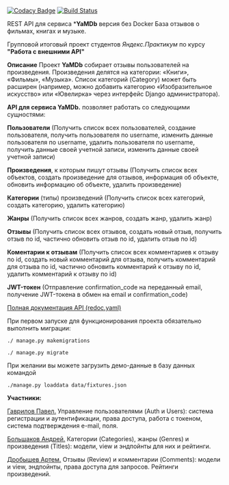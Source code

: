 [![Codacy Badge](https://api.codacy.com/project/badge/Grade/be2c7b20c1f54cd8beafaf3330dc4e59)](https://app.codacy.com/gh/BolshakovAndrey/api_yamdb?utm_source=github.com&utm_medium=referral&utm_content=BolshakovAndrey/api_yamdb&utm_campaign=Badge_Grade_Settings)
[![Build Status](https://travis-ci.com/BolshakovAndrey/api_yamdb.svg?branch=master)](https://travis-ci.com/BolshakovAndrey/api_yamdb)

REST API для сервиса ***YaMDb** версия без Docker
База отзывов о фильмах, книгах и музыке. 

Групповой итоговый проект студентов _Яндекс.Практикум_ по курсу **"Работа с внешними API"**

**Описание**
Проект **YaMDb** собирает отзывы пользователей на произведения. 
Произведения делятся на категории: «Книги», «Фильмы», «Музыка». 
Список категорий (Category) может быть расширен (например, можно добавить категорию 
«Изобразительное искусство» или «Ювелирка» через интерфейс Django администратора).

**API для сервиса YaMDb.** позволяет работать со следующими сущностями:

**Пользователи** (Получить список всех пользователей, создание пользователя, получить пользователя по username, изменить данные пользователя по username, удалить пользователя по username, получить данные своей учетной записи, изменить данные своей учетной записи)

**Произведения**, к которым пишут отзывы (Получить список всех объектов, создать произведение для отзывов, информация об объекте, обновить информацию об объекте, удалить произведение)

**Категории** (типы) произведений (Получить список всех категорий, создать категорию, удалить категорию)

**Жанры** (Получить список всех жанров, создать жанр, удалить жанр)

**Отзывы** (Получить список всех отзывов, создать новый отзыв, получить отзыв по id, частично обновить отзыв по id, удалить отзыв по id)

**Коментарии к отзывам** (Получить список всех комментариев к отзыву по id, создать новый комментарий для отзыва, получить комментарий для отзыва по id, частично обновить комментарий к отзыву по id, удалить комментарий к отзыву по id)

**JWT-токен** (Отправление confirmation_code на переданный email, получение JWT-токена в обмен на email и confirmation_code)

[Полная документация API (redoc.yaml)](https://github.com/BolshakovAndrey/api_yamdb/blob/master/static/redoc.yaml)

При первом запуске для функционирования проекта обязательно выполнить миграции:

`./ manage.py makemigrations` 

`./ manage.py migrate`

При желании вы можете загрузить демо-данные в базу данных командой

`./manage.py loaddata data/fixtures.json
`

**Участники:**

[Гаврилов Павел.](https://github.com/Venatorr/api_yamdb)
Управление пользователями (Auth и Users): система регистрации и аутентификации, права доступа, работа с токеном, система подтверждения e-mail, поля.

[Большаков Андрей.](https://github.com/BolshakovAndrey/api_yamdb) 
Категории (Categories), жанры (Genres) и произведения (Titles): модели, view и эндпойнты для них и рейтинги.

[Дробышев Артем.](https://github.com/stpdmnk/api_yamdb-1)
Отзывы (Review) и комментарии (Comments): модели и view, эндпойнты, права доступа для запросов. Рейтинги произведений.
